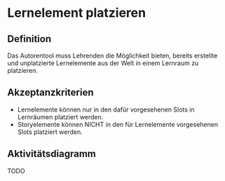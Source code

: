 # Lernelement platzieren



## Definition

Das Autorentool muss Lehrenden die Möglichkeit bieten, bereits erstellte und unplatzierte Lernelemente aus der Welt in einem
Lernraum zu platzieren.


## Akzeptanzkriterien 
- Lernelemente können nur in den dafür vorgesehenen Slots in Lernräumen platziert werden.
- Storyelemente können NICHT in den für Lernelemente vorgesehenen Slots platziert werden.

## Aktivitätsdiagramm
TODO

